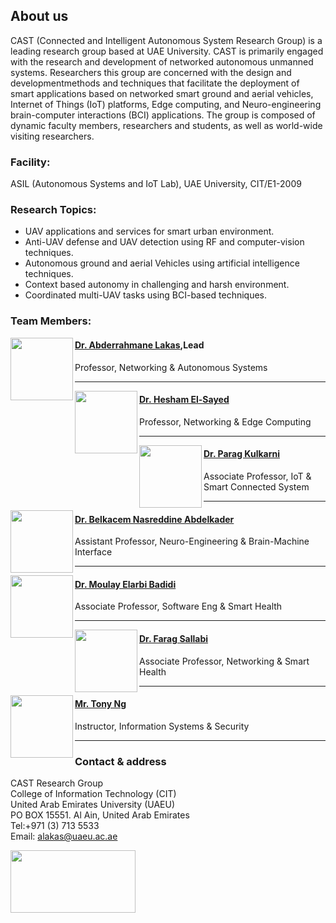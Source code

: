 ## About us 

CAST (Connected and Intelligent Autonomous System Research Group) is a leading research group based at UAE University. CAST is primarily engaged with the research and development of networked autonomous unmanned systems. Researchers this group are concerned with the design and developmentmethods and techniques that facilitate the deployment of smart applications based on networked smart ground and aerial vehicles, Internet of Things (IoT) platforms, Edge computing, and Neuro-engineering brain-computer interactions (BCI) applications. The group is composed of dynamic faculty members, researchers and students, as well as world-wide visiting researchers.



### Facility:
<dl>
<dt> ASIL (Autonomous Systems and IoT Lab), UAE University, CIT/E1-2009 </dt>

</dl>


### Research Topics:

- UAV applications and services for smart urban environment.
- Anti-UAV defense and UAV detection using RF and computer-vision techniques.
- Autonomous ground and aerial Vehicles using artificial intelligence techniques.
- Context based autonomy in challenging and harsh environment.
- Coordinated multi-UAV tasks using BCI-based techniques.

### Team Members:
 
<img align="left" width="100" height="100" src="https://user-images.githubusercontent.com/60743412/74016821-7edf7e00-49ac-11ea-85d5-278cfb1bb8ba.png">

#### [Dr. Abderrahmane Lakas](https://cit.uaeu.ac.ae/en/departments/cne/profile.shtml?email=alakas@uaeu.ac.ae),Lead
Professor, Networking & Autonomous Systems
___

<img align="left" width="100" height="100" src="https://user-images.githubusercontent.com/60743412/74016810-7b4bf700-49ac-11ea-9511-9389b3f7075e.png">

#### [Dr. Hesham El-Sayed](https://cit.uaeu.ac.ae/en/departments/cne/profile.shtml?email=helsayed@uaeu.ac.ae)
Professor, Networking & Edge Computing
___

<img align="left" width="100" height="100" src="https://user-images.githubusercontent.com/60743412/74016818-7dae5100-49ac-11ea-865a-07f8b10d9c81.png">


#### [Dr. Parag Kulkarni](https://cit.uaeu.ac.ae/en/departments/cne/profile.shtml?email=parag@uaeu.ac.ae)
Associate Professor, IoT & Smart Connected System
___

<img align="left" width="100" height="100" src="https://user-images.githubusercontent.com/60743412/74016807-7ab36080-49ac-11ea-8f1f-0986b6c995df.png">

#### [Dr. Belkacem Nasreddine Abdelkader](https://cit.uaeu.ac.ae/en/departments/cne/profile.shtml?email=belkacem@uaeu.ac.ae)
Assistant Professor, Neuro-Engineering & Brain-Machine Interface
___

<img align="left" width="100" height="100" src="https://user-images.githubusercontent.com/60743412/74016799-771fd980-49ac-11ea-9e1e-6cc58245df28.png">

#### [Dr. Moulay Elarbi Badidi](https://cit.uaeu.ac.ae/en/departments/csse/profile.shtml?email=ebadidi@uaeu.ac.ae)
Associate Professor, Software Eng & Smart Health
___


<img align="left" width="100" height="100" src="https://user-images.githubusercontent.com/60743412/74016815-7c7d2400-49ac-11ea-89ab-de1979196017.png">

#### [Dr. Farag Sallabi](https://cit.uaeu.ac.ae/en/departments/cne/profile.shtml?email=f.sallabi@uaeu.ac.ae)
Associate Professor, Networking & Smart Health
___


<img align="left" width="100" height="100" src="https://user-images.githubusercontent.com/60743412/74016812-7be48d80-49ac-11ea-8614-ec9ef9dd91b5.png">

#### [Mr. Tony Ng](https://cit.uaeu.ac.ae/en/departments/iss/profile.shtml?email=tonyng@uaeu.ac.ae)
Instructor, Information Systems & Security
___   
  
  

   
      
      





### Contact & address   
CAST Research Group   
College of Information Technology (CIT)  
United Arab Emirates University (UAEU)  
PO BOX 15551. Al Ain, United Arab Emirates   
Tel:+971 (3) 713 5533  
Email: alakas@uaeu.ac.ae  

<p align="left">
  <img width="200" height="100" src="https://user-images.githubusercontent.com/60743412/74020694-8b1b0980-49b3-11ea-8c6b-b4fdd55f2819.png">
</p> 

